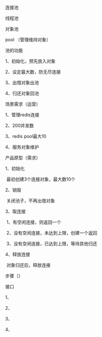 连接池

线程池

对象池



pool （管理维持对象）



池的功能

1、初始化，预先放入对象

2、设定最大数，防无尽连接

3、出借对象出池

4、归还对象回池



场景需求（运营）

1、管理redis连接

2、200并发数

3、redis pool最大10

4、服务对象维护



产品原型（需求）

1、初始化

​	最初创建3个连接对象，最大数10个

2、销毁

​	关闭池子，不再出借对象

3、取连接

​	1、有空闲连接，则返回一个

​	2、没有空闲连接，未达到上限，创建一个返回

​	3、没有空闲连接，已达到上限，等待其他归还

4、释放连接

​	对象归还后，释放连接



 步骤（）



接口

1、

2、

3、

4、